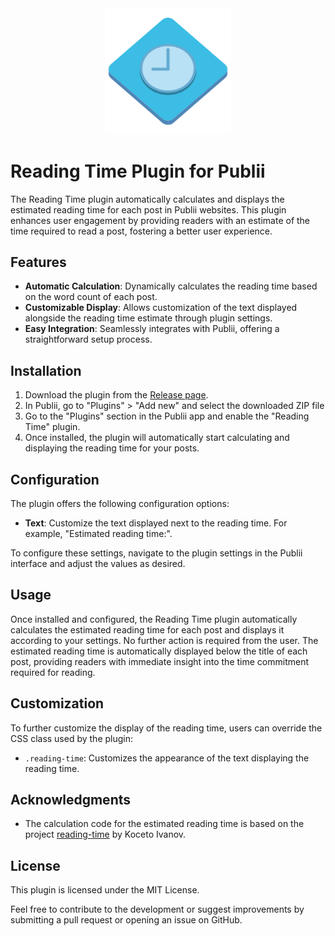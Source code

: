 <div align="center">
  <img src="https://raw.githubusercontent.com/htejera/publii-reading-time-plugin/87129acf8002f9753cd02bf492f3d9b984fccb8b/thumbnail.svg" width= "40%" height="40%" alt="Reading Time Plugin for Publii">
</div>

# Reading Time Plugin for Publii

The Reading Time plugin automatically calculates and displays the estimated reading time for each post in Publii websites. This plugin enhances user engagement by providing readers with an estimate of the time required to read a post, fostering a better user experience.

## Features

- **Automatic Calculation**: Dynamically calculates the reading time based on the word count of each post.
- **Customizable Display**: Allows customization of the text displayed alongside the reading time estimate through plugin settings.
- **Easy Integration**: Seamlessly integrates with Publii, offering a straightforward setup process.

## Installation

1. Download the plugin from the [Release page](#).
2. In Publii, go to "Plugins" > "Add new" and select the downloaded ZIP file
3. Go to the "Plugins" section in the Publii app and enable the "Reading Time" plugin.
4. Once installed, the plugin will automatically start calculating and displaying the reading time for your posts.

## Configuration

The plugin offers the following configuration options:

- **Text**: Customize the text displayed next to the reading time. For example, "Estimated reading time:".

To configure these settings, navigate to the plugin settings in the Publii interface and adjust the values as desired.

## Usage

Once installed and configured, the Reading Time plugin automatically calculates the estimated reading time for each post and displays it according to your settings. No further action is required from the user.
The estimated reading time is automatically displayed below the title of each post, providing readers with immediate insight into the time commitment required for reading.

## Customization

To further customize the display of the reading time, users can override the CSS class used by the plugin:

- `.reading-time`: Customizes the appearance of the text displaying the reading time.

## Acknowledgments

- The calculation code for the estimated reading time is based on the project [reading-time](https://github.com/KocetoIvanov/reading-time) by Koceto Ivanov.

## License

This plugin is licensed under the MIT License.

Feel free to contribute to the development or suggest improvements by submitting a pull request or opening an issue on GitHub.

